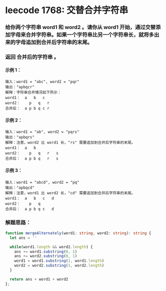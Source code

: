 # leecode 1768: 交替合并字符串

### 给你两个字符串 word1 和 word2 。请你从 word1 开始，通过交替添加字母来合并字符串。如果一个字符串比另一个字符串长，就将多出来的字母追加到合并后字符串的末尾。

### 返回 合并后的字符串 。

#### 示例 1：
```
输入：word1 = "abc", word2 = "pqr"
输出："apbqcr"
解释：字符串合并情况如下所示：
word1：  a   b   c
word2：    p   q   r
合并后：  a p b q c r
```
#### 示例 2：
```
输入：word1 = "ab", word2 = "pqrs"
输出："apbqrs"
解释：注意，word2 比 word1 长，"rs" 需要追加到合并后字符串的末尾。
word1：  a   b 
word2：    p   q   r   s
合并后：  a p b q   r   s
```
#### 示例 3：
```
输入：word1 = "abcd", word2 = "pq"
输出："apbqcd"
解释：注意，word1 比 word2 长，"cd" 需要追加到合并后字符串的末尾。
word1：  a   b   c   d
word2：    p   q 
合并后：  a p b q c   d
```

### 解题思路：
```ts
function mergeAlternately(word1: string, word2: string): string {
  let ans = ''

  while(word1.length && word2.length) {
    ans += word1.substring(0, 1)
    ans += word2.substring(0, 1)
    word1 = word1.substring(1, word1.length)
    word2 = word2.substring(1, word2.length)
  }

  return ans + word1 + word2
};
```
